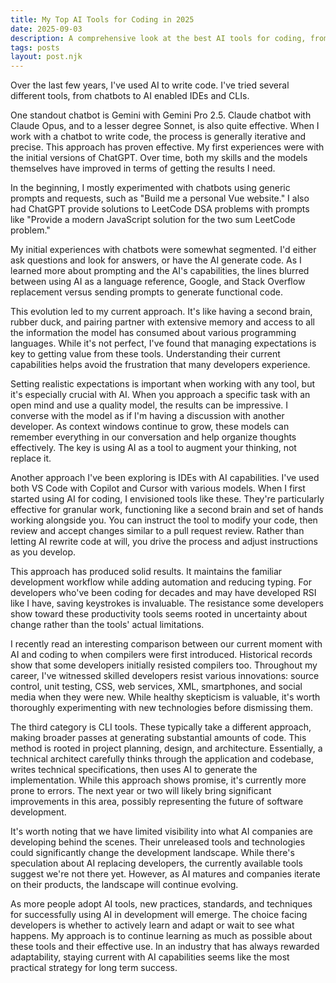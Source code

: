 ```yaml
---
title: My Top AI Tools for Coding in 2025
date: 2025-09-03
description: A comprehensive look at the best AI tools for coding, from chatbots like Gemini Pro 2.5 and Claude Opus to AI-enabled IDEs and CLI tools, with practical insights on managing expectations and maximizing productivity.
tags: posts
layout: post.njk
---
```


Over the last few years, I've used AI to write code. I've tried several different tools, from chatbots to AI enabled IDEs and CLIs.

One standout chatbot is Gemini with Gemini Pro 2.5. Claude chatbot with Claude Opus, and to a lesser degree Sonnet, is also quite effective. When I work with a chatbot to write code, the process is generally iterative and precise. This approach has proven effective. My first experiences were with the initial versions of ChatGPT. Over time, both my skills and the models themselves have improved in terms of getting the results I need.

In the beginning, I mostly experimented with chatbots using generic prompts and requests, such as "Build me a personal Vue website." I also had ChatGPT provide solutions to LeetCode DSA problems with prompts like "Provide a modern JavaScript solution for the two sum LeetCode problem."

My initial experiences with chatbots were somewhat segmented. I'd either ask questions and look for answers, or have the AI generate code. As I learned more about prompting and the AI's capabilities, the lines blurred between using AI as a language reference, Google, and Stack Overflow replacement versus sending prompts to generate functional code.

This evolution led to my current approach. It's like having a second brain, rubber duck, and pairing partner with extensive memory and access to all the information the model has consumed about various programming languages. While it's not perfect, I've found that managing expectations is key to getting value from these tools. Understanding their current capabilities helps avoid the frustration that many developers experience.

Setting realistic expectations is important when working with any tool, but it's especially crucial with AI. When you approach a specific task with an open mind and use a quality model, the results can be impressive. I converse with the model as if I'm having a discussion with another developer. As context windows continue to grow, these models can remember everything in our conversation and help organize thoughts effectively. The key is using AI as a tool to augment your thinking, not replace it.

Another approach I've been exploring is IDEs with AI capabilities. I've used both VS Code with Copilot and Cursor with various models. When I first started using AI for coding, I envisioned tools like these. They're particularly effective for granular work, functioning like a second brain and set of hands working alongside you. You can instruct the tool to modify your code, then review and accept changes similar to a pull request review. Rather than letting AI rewrite code at will, you drive the process and adjust instructions as you develop.

This approach has produced solid results. It maintains the familiar development workflow while adding automation and reducing typing. For developers who've been coding for decades and may have developed RSI like I have, saving keystrokes is invaluable. The resistance some developers show toward these productivity tools seems rooted in uncertainty about change rather than the tools' actual limitations.

I recently read an interesting comparison between our current moment with AI and coding to when compilers were first introduced. Historical records show that some developers initially resisted compilers too. Throughout my career, I've witnessed skilled developers resist various innovations: source control, unit testing, CSS, web services, XML, smartphones, and social media when they were new. While healthy skepticism is valuable, it's worth thoroughly experimenting with new technologies before dismissing them.

The third category is CLI tools. These typically take a different approach, making broader passes at generating substantial amounts of code. This method is rooted in project planning, design, and architecture. Essentially, a technical architect carefully thinks through the application and codebase, writes technical specifications, then uses AI to generate the implementation. While this approach shows promise, it's currently more prone to errors. The next year or two will likely bring significant improvements in this area, possibly representing the future of software development.

It's worth noting that we have limited visibility into what AI companies are developing behind the scenes. Their unreleased tools and technologies could significantly change the development landscape. While there's speculation about AI replacing developers, the currently available tools suggest we're not there yet. However, as AI matures and companies iterate on their products, the landscape will continue evolving.

As more people adopt AI tools, new practices, standards, and techniques for successfully using AI in development will emerge. The choice facing developers is whether to actively learn and adapt or wait to see what happens. My approach is to continue learning as much as possible about these tools and their effective use. In an industry that has always rewarded adaptability, staying current with AI capabilities seems like the most practical strategy for long term success.